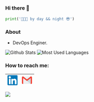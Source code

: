 ### Hi there 👋

```python
print('👨🏻‍💻 by day && night 😎')
```

### About

- DevOps Enginer.

![Github Stats](https://github-readme-stats.vercel.app/api?username=oleg1995petrov&count_private=true&include_all_commits=true&show_icons=true&layout=compact&border_radius=15&theme=monokai)
![Most Used Languages](https://github-readme-stats.vercel.app/api/top-langs?username=oleg1995petrov&show_icons=true&&hide=swift,scss&langs_count=10&layout=compact&border_radius=15&theme=monokai)

### How to reach me:

| [<img src="https://github.com/oleg1995petrov/oleg1995petrov/blob/master/Assets/Linkedin.svg" alt="Linkedin Logo" width="32">](https://in.linkedin.com/in/ventz/) | [<img src="https://github.com/oleg1995petrov/oleg1995petrov/blob/master/Assets/Gmail.svg" alt="Gmail logo" height="32">](mailto:oleg1995petrov@yandex.by) |
|:---:|:---:|

![](https://komarev.com/ghpvc/?username=oleg1995petrov&color=green)
